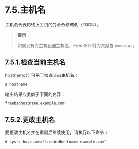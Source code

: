 # 7.5.主机名

主机名代表网络上主机的完全合格域名（FQDN）。

> **提示**
>
> 如果没有为主机设置主机名，FreeBSD 将为其赋值 `Amnesiac`。

## 7.5.1.检查当前主机名

[hostname(1)](https://man.freebsd.org/cgi/man.cgi?query=hostname&sektion=1&format=html) 可用于检查当前主机名：

```shell
$ hostname
```

输出结果应类似于下面的内容：

```shell
freebsdhostname.example.com
```

## 7.5.2.更改主机名

要更改主机名并在重启后继续使用，请执行以下命令：

```shell
# sysrc hostname="freebsdhostname.example.com"
```
